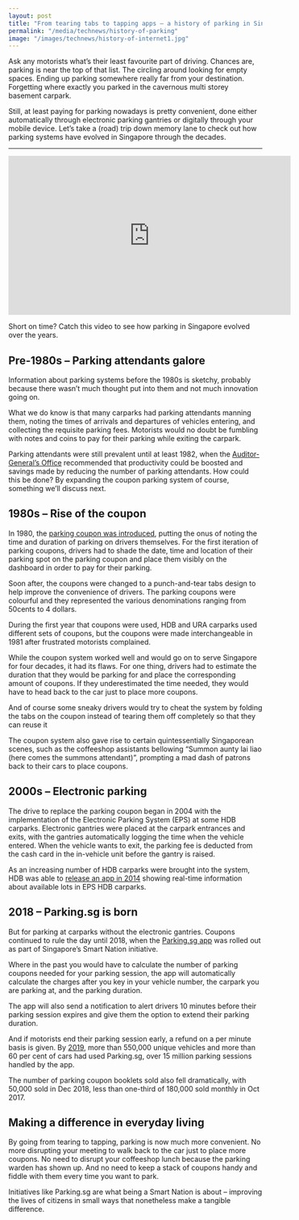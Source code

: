 ```yaml
---
layout: post
title: "From tearing tabs to tapping apps – a history of parking in Singapore"
permalink: "/media/technews/history-of-parking"
image: "/images/technews/history-of-internet1.jpg"
---
```



Ask any motorists what’s their least favourite part of driving. Chances are, parking is near the top of that list. The circling around looking for empty spaces. Ending up parking somewhere really far from your destination. Forgetting where exactly you parked in the cavernous multi storey basement carpark. 

Still, at least paying for parking nowadays is pretty convenient, done either automatically through electronic parking gantries or digitally through your mobile device. Let’s take a (road) trip down memory lane to check out how parking systems have evolved in Singapore through the decades. 


---

<div class="bp-youtube">

<iframe width="560" height="315" src="https://www.youtube.com/embed/xIzChauF7jY" title="YouTube video player" frameborder="0" allow="accelerometer; autoplay; clipboard-write; encrypted-media; gyroscope; picture-in-picture" allowfullscreen></iframe>
  
</div>

Short on time? Catch this video to see how parking in Singapore evolved over the years. 

## Pre-1980s – Parking attendants galore

Information about parking systems before the 1980s is sketchy, probably because there wasn’t much thought put into them and not much innovation going on. 

What we do know is that many carparks had parking attendants manning them, noting the times of arrivals and departures of vehicles entering, and collecting the requisite parking fees. Motorists would no doubt be fumbling with notes and coins to pay for their parking while exiting the carpark. 

Parking attendants were still prevalent until at least 1982, when the [Auditor-General’s Office](https://www.nas.gov.sg/archivesonline/government_records/Flipviewer/grid_publish/0/0b6fe76b-9f10-11e7-843a-0050568939ad-Cmd.23of1982/web/html5/index.html?launchlogo=tablet/GovernmentRecords_brandingLogo_.png&pn=31) recommended that productivity could be boosted and savings made by reducing the number of parking attendants. How could this be done? By expanding the coupon parking system of course, something we’ll discuss next. 
 

## 1980s – Rise of the coupon 

In 1980, the [parking coupon was introduced](https://www.straitstimes.com/singapore/transport/the-who-what-where-when-and-why-of-public-parking-coupons-in-singapore), putting the onus of noting the time and duration of parking on drivers themselves. For the first iteration of parking coupons, drivers had to shade the date, time and location of their parking spot on the parking coupon and place them visibly on the dashboard in order to pay for their parking. 

Soon after, the coupons were changed to a punch-and-tear tabs design to help improve the convenience of drivers. The parking coupons were colourful and they represented the various denominations ranging from 50cents to 4 dollars. 

During the first year that coupons were used, HDB and URA carparks used different sets of coupons, but the coupons were made interchangeable in 1981 after frustrated motorists complained.

While the coupon system worked well and would go on to serve Singapore for four decades, it had its flaws. For one thing, drivers had to estimate the duration that they would be parking for and place the corresponding amount of coupons. If they underestimated the time needed, they would have to head back to the car just to place more coupons. 

And of course some sneaky drivers would try to cheat the system by folding the tabs on the coupon instead of tearing them off completely so that they can reuse it

The coupon system also gave rise to certain quintessentially Singaporean scenes, such as the coffeeshop assistants bellowing “Summon aunty lai liao (here comes the summons attendant)”, prompting a mad dash of patrons back to their cars to place coupons. 



## 2000s – Electronic parking 

The drive to replace the parking coupon began in 2004 with the implementation of the Electronic Parking System (EPS) at some HDB carparks. Electronic gantries were placed at the carpark entrances and exits, with the gantries automatically logging the time when the vehicle entered. When the vehicle wants to exit, the parking fee is deducted from the cash card in the in-vehicle unit before the gantry is raised. 

As an increasing number of HDB carparks were brought into the system, HDB was able to [release an app in 2014](https://www.straitstimes.com/singapore/transport/real-time-information-on-hdb-carpark-lots-also-made-available-online) showing real-time information about available lots in EPS HDB carparks. 

## 2018 – Parking.sg is born 

But for parking at carparks without the electronic gantries. Coupons continued to rule the day until 2018, when the [Parking.sg app](https://www.parking.sg) was rolled out as part of Singapore’s Smart Nation initiative. 

Where in the past you would have to calculate the number of parking coupons needed for your parking session, the app will automatically calculate the charges after you key in your vehicle number, the carpark you are parking at, and the parking duration. 

The app will also send a notification to alert drivers 10 minutes before their parking session expires and give them the option to extend their parking duration. 

And if motorists end their parking session early, a refund on a per minute basis is given.
By [2019](https://vulcanpost.com/656482/parking-sg-app-singapore/), more than 550,000 unique vehicles and more than 60 per cent of cars had used Parking.sg, over 15 million parking sessions handled by the app.

The number of parking coupon booklets sold also fell dramatically, with 50,000 sold in Dec 2018, less than one-third of 180,000 sold monthly in Oct 2017.


## Making a difference in everyday living

By going from tearing to tapping, parking is now much more convenient. No more disrupting your meeting to walk back to the car just to place more coupons. No need to disrupt your coffeeshop lunch because the parking warden has shown up. And no need to keep a stack of coupons handy and fiddle with them every time you want to park. 

Initiatives like Parking.sg are what being a Smart Nation is about – improving the lives of citizens in small ways that nonetheless make a tangible difference. 
